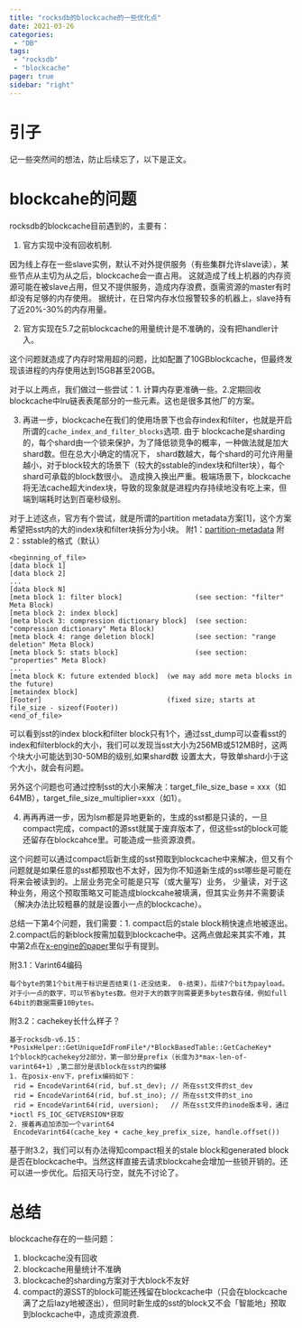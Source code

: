 ```yaml
---
title: "rocksdb的blockcache的一些优化点"
date: 2021-03-26
categories:
 - "DB"
tags:
 - "rocksdb"
 - "blockcache"
pager: true
sidebar: "right"
---
```


# 引子

记一些突然间的想法，防止后续忘了，以下是正文。


# blockcahe的问题

rocksdb的blockcache目前遇到的，主要有：

1. 官方实现中没有回收机制.
  
<!--more-->
因为线上存在一些slave实例，默认不对外提供服务（有些集群允许slave读），某些节点从主切为从之后，blockcache会一直占用。
这就造成了线上机器的内存资源可能在被slave占用，但又不提供服务，造成内存浪费，亟需资源的master有时却没有足够的内存使用。
据统计，在日常内存水位报警较多的机器上，slave持有了近20%-30%的内存用量。

2. 官方实现在5.7之前blockcache的用量统计是不准确的，没有把handler计入。

这个问题就造成了内存时常用超的问题，比如配置了10GBblockcache，但最终发现该进程的内存使用达到15GB甚至20GB。


对于以上两点，我们做过一些尝试：1. 计算内存更准确一些。2.定期回收blockcache中lru链表表尾部分的一些元素。这也是很多其他厂的方案。


3. 再进一步，blockcache在我们的使用场景下也会存index和filter，也就是开启所谓的`cache_index_and_filter_blocks`选项. 由于
blockcache是sharding的，每个shard由一个锁来保护，为了降低锁竞争的概率，一种做法就是加大shard数。但在总大小确定的情况下，
shard数越大，每个shard的可允许用量越小，对于block较大的场景下（较大的sstable的index块和filter块），每个shard可承载的block数很小。
造成换入换出严重。极端场景下，blockcache将无法cache超大index块，导致的现象就是进程内存持续地没有吃上来，但端到端耗时达到百毫秒级别。

对于上述这点，官方有个尝试，就是所谓的partition metadata方案[1]，这个方案希望把sst内的大的index块和filter块拆分为小块。
附1：[partition-metadata](https://github.com/facebook/rocksdb/blob/5.17.fb/include/rocksdb/table.h#L175-L180)
附2：sstable的格式（默认）
```
<beginning_of_file>
[data block 1]
[data block 2]
...
[data block N]
[meta block 1: filter block]                  (see section: "filter" Meta Block)
[meta block 2: index block]
[meta block 3: compression dictionary block]  (see section: "compression dictionary" Meta Block)
[meta block 4: range deletion block]          (see section: "range deletion" Meta Block)
[meta block 5: stats block]                   (see section: "properties" Meta Block)
...
[meta block K: future extended block]  (we may add more meta blocks in the future)
[metaindex block]
[Footer]                               (fixed size; starts at file_size - sizeof(Footer))
<end_of_file>
```
可以看到sst的index block和filter block只有1个，通过sst_dump可以查看sst的index和filterblock的大小，我们可以发现当sst大小为256MB或512MB时，这两个块大小可能达到30-50MB的级别,如果shard数
设置太大，导致单shard小于这个大小，就会有问题。

另外这个问题也可通过控制sst的大小来解决：target_file_size_base = xxx（如64MB），target_file_size_multiplier=xxx（如1）。

4. 再再再进一步，因为lsm都是异地更新的，生成的sst都是只读的，一旦compact完成，compact的源sst就属于废弃版本了，但这些sst的block可能还留存在blockcahce里。可能造成一些资源浪费。

这个问题可以通过compact后新生成的sst预取到blockcache中来解决，但又有个问题就是如果任意的sst都预取也不太好，因为你不知道新生成的sst哪些是可能在将来会被读到的。上层业务完全可能是只写（或大量写）业务，
少量读，对于这种业务，用这个预取策略又可能造成blockcahe被填满，但其实业务并不需要读（解决办法比较粗暴的就是设置小一点的blockcache）。

总结一下第4个问题，我们需要：1. compact后的stale block稍快速点地被逐出。 2.compact后的新block按需加载到blockcache中。这两点做起来其实不难，其中第2点在[x-engine的paper](https://dl.acm.org/doi/pdf/10.1145/3299869.3314041)里似乎有提到。

附3.1：Varint64编码
```
每个byte的第1个bit用于标识是否结束(1-还没结束， 0-结束)。后续7个bit为payload。
对于小一点的数字，可以节省bytes数。但对于大的数字则需要更多bytes数存储，例如full 64bit的数据需要10Bytes。
```

附3.2：cachekey长什么样子？
```
基于rocksdb-v6.15：*PosixHelper::GetUniqueIdFromFile*/*BlockBasedTable::GetCacheKey*
1个block的cachekey分2部分，第一部分是prefix（长度为3*max-len-of-varint64+1）,第二部分是该block在sst内的偏移
1. 在posix-env下，prefix编码如下：
 rid = EncodeVarint64(rid, buf.st_dev); // 所在sst文件的st_dev
 rid = EncodeVarint64(rid, buf.st_ino); // 所在sst文件的st_ino
 rid = EncodeVarint64(rid, uversion);   // 所在sst文件的inode版本号，通过*ioctl FS_IOC_GETVERSION*获取
2. 接着再追加添加一个varint64
 EncodeVarint64(cache_key + cache_key_prefix_size, handle.offset())
```
基于附3.2，我们可以有办法得知compact相关的stale block和generated block是否在blockcache中。当然这样直接去请求blockcahe会增加一些锁开销的。还可以进一步优化。后招天马行空，就先不讨论了。


# 总结

blockcache存在的一些问题：

1. blockcache没有回收
2. blockcache用量统计不准确
3. blockcache的sharding方案对于大block不友好
4. compact的源SST的block可能还残留在blockcache中（只会在blockcache满了之后lazy地被逐出），但同时新生成的sst的block又不会「智能地」预取到blockcache中，造成资源浪费.
